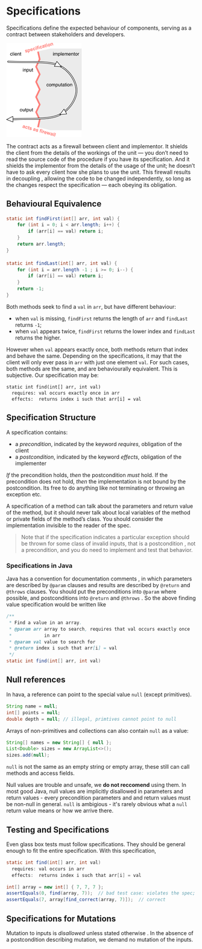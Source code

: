# Specifications

Specifications define the expected behaviour of components, serving as a contract between stakeholders and developers.

<img src="image.png" width="200">

The contract acts as a firewall between client and implementor. It shields the client from the details of the workings of the unit — you don’t need to read the source code of the procedure if you have its specification. And it shields the implementor from the details of the usage of the unit; he doesn’t have to ask every client how she plans to use the unit. This firewall results in decoupling , allowing the code to be changed independently, so long as the changes respect the specification — each obeying its obligation.

## Behavioural Equivalence

```java
static int findFirst(int[] arr, int val) {
    for (int i = 0; i < arr.length; i++) {
        if (arr[i] == val) return i;
    }
    return arr.length;
}

static int findLast(int[] arr, int val) {
    for (int i = arr.length -1 ; i >= 0; i--) {
        if (arr[i] == val) return i;
    }
    return -1;
}
```

Both methods seek to find a `val` in `arr`, but have different behaviour:
- when `val` is missing, `findFirst` returns the length of `arr` and `findLast` returns `-1`;
- when `val` appears twice, `findFirst` returns the lower index and `findLast` returns the higher.

However when `val` appears exactly once, both methods return that index and behave the same. Depending on the specifications, it may that the client will only ever pass in `arr` with just one element `val`. For such cases, both methods are the same, and are behaviourally equivalent. This is subjective. Our specification may be:

```
static int find(int[] arr, int val)
  requires: val occurs exactly once in arr
  effects:  returns index i such that arr[i] = val
```

## Specification Structure

A specification contains:
- a *precondition*, indicated by the keyword *requires*, obligation of the client
- a *postcondition*, indicated by the keyword *effects*, obligation of the implementer

*If* the precondition holds, *then* the postcondition *must* hold. If the precondition does not hold, *then* the implementation is not bound by the postcondition. Its free to do anything like not terminating or throwing an exception etc.

A specification of a method can talk about the parameters and return value of the method, but it should never talk about local variables of the method or private fields of the method’s class. You should consider the implementation invisible to the reader of the spec.

> Note that if the specification indicates a particular exception should be thrown for some class of invalid inputs, that is a postcondition , not a precondition, and you do need to implement and test that behavior.

### Specifications in Java

Java has a convention for documentation comments , in which parameters are described by `@param` clauses and results are described by `@return` and `@throws` clauses. You should put the preconditions into `@param` where possible, and postconditions into `@return` and `@throws` . So the above finding value specification would be written like 

```java
/**
 * Find a value in an array.
 * @param arr array to search, requires that val occurs exactly once
 *            in arr
 * @param val value to search for
 * @return index i such that arr[i] = val
 */
static int find(int[] arr, int val)
```

## Null references

In hava, a reference can point to the special value `null` (except primitives).
```java
String name = null;
int[] points = null;
double depth = null; // illegal, primtives cannot point to null
```

Arrays of non-primitives and collections can also contain `null` as a value:
```java
String[] names = new String[] { null };
List<Double> sizes = new ArrayList<>();
sizes.add(null);
```

`null` is not the same as an empty string or empty array, these still can call methods and access fields.

Null values are trouble and unsafe, we **do not reccomend** using them. In most good Java, null values are implicitly disallowed in parameters and return values - every precondition parameters and and return values must be non-null in general. `null` is ambigious - it's rarely obvious what a `null` return value means or how we arrive there.

## Testing and Specifications

Even glass box tests must follow specifications. They should be general enough to fit the entire specification. With this specification,
```java
static int find(int[] arr, int val)
  requires: val occurs in arr
  effects:  returns index i such that arr[i] = val
  ```

```java
int[] array = new int[] { 7, 7, 7 };
assertEquals(0, find(array, 7));  // bad test case: violates the spec; too specific!
assertEquals(7, array[find_correct(array, 7)]);  // correct
```

## Specifications for Mutations

Mutation to inputs is *disallowed* unless stated otherwise . In the absence of a postcondition describing mutation, we demand no mutation of the inputs.

